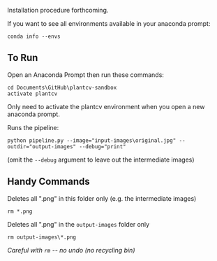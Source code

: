 Installation procedure forthcoming.

If you want to see all environments available in your anaconda prompt:
```
conda info --envs
```

## To Run

Open an Anaconda Prompt then run these commands:
```
cd Documents\GitHub\plantcv-sandbox
activate plantcv
```
Only need to activate the plantcv environment when you open a new anaconda prompt.

Runs the pipeline:
```
python pipeline.py --image="input-images\original.jpg" --outdir="output-images" --debug="print"
```
(omit the `--debug` argument to leave out the intermediate images)

## Handy Commands

Deletes all ".png" in this folder only (e.g. the intermediate images)
```
rm *.png
```

Deletes all ".png" in the `output-images` folder only
```
rm output-images\*.png
```

_Careful with `rm` -- no undo (no recycling bin)_
